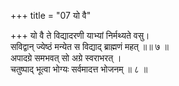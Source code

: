 +++
title = "07 यो वै"

+++
यो वै ते विद्यादरणी याभ्यां निर्मथ्यते वसु।  
सविद्वान् ज्येष्ठं मन्येत स विद्याद् ब्राह्मणं महत् ॥॥ ७ ॥  
अपादग्रे समभवत् सो अग्रे स्वराभरत् ।  
चतुष्पाद् भूत्वा भोग्यः सर्वमादत्त भोजनम् ॥ ८ ॥